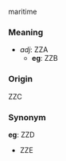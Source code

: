 maritime
### Meaning
+ _adj_: ZZA
    + __eg__: ZZB

### Origin

ZZC

### Synonym

__eg__: ZZD

+ ZZE


